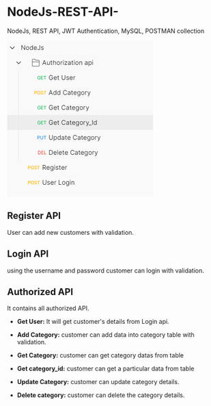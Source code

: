 # NodeJs-REST-API-
NodeJs, REST API, JWT Authentication, MySQL, POSTMAN collection



![alt text](https://github.com/parththeepan/NodeJs-REST-API-/blob/master/document/postman.png?raw=true)

## Register API
User can add new customers with validation.

## Login API
using the username and password customer can login with validation.

## Authorized API
It contains all authorized API.

* **Get User:**
It will get customer's details from Login api.

* **Add Category:** 
customer can add data into category table with validation.

* **Get Category:**
customer can get category datas from table

* **Get category_id:**
customer can get a particular data from table

* **Update Category:**
customer can update category details.

* **Delete category:**
customer can delete the category details.
